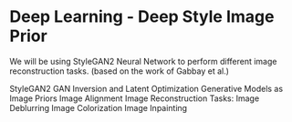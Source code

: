 # Deep Learning - Deep Style Image Prior

We will be using StyleGAN2 Neural Network to perform different image reconstruction tasks. 
(based on the work of Gabbay et al.)

StyleGAN2
GAN Inversion and Latent Optimization
Generative Models as Image Priors
Image Alignment
Image Reconstruction Tasks:
Image Deblurring
Image Colorization
Image Inpainting
